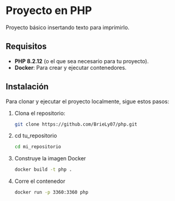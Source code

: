 # Proyecto en PHP

Proyecto básico insertando texto para imprimirlo.

## Requisitos

- **PHP 8.2.12** (o el que sea necesario para tu proyecto).
- **Docker**: Para crear y ejecutar contenedores.

## Instalación

Para clonar y ejecutar el proyecto localmente, sigue estos pasos:

1. Clona el repositorio:
   ```bash
   git clone https://github.com/BrieLy07/php.git

2. cd tu_repositorio
    ```bash
    cd mi_repositorio
3. Construye la imagen Docker
    ```bash
    docker build -t php .

4. Corre el contenedor
    ```bash
    docker run -p 3360:3360 php
